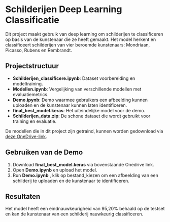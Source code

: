 # Schilderijen Deep Learning Classificatie

Dit project maakt gebruik van deep learning om schilderijen te classificeren op basis van de kunstenaar die ze heeft gemaakt. Het model herkent en classificeert schilderijen van vier beroemde kunstenaars: Mondriaan, Picasso, Rubens en Rembrandt.

## Projectstructuur

- **Schilderijen_classificere.ipynb**: Dataset voorbereiding en modeltraining.
- **Modellen.ipynb**: Vergelijking van verschillende modellen met evaluatiemetrics.
- **Demo.ipynb**: Demo waarmee gebruikers een afbeelding kunnen uploaden en de kunstenaar kunnen laten identificeren.
- **final_best_model.keras**: Het uiteindelijke model voor de demo.
- **Schilderijen_data.zip**: De schone dataset die wordt gebruikt voor training en evaluatie.

De modellen die in dit project zijn getraind, kunnen worden gedownload via [deze OneDrive-link](https://vivesonline-my.sharepoint.com/:f:/g/personal/r0864413_student_vives_be/EqjxfCk0mANKjXk5llumxsgBY-lu_XE5t0LZthQtO-ueZQ?e=ZgxJsQ).


## Gebruiken van de Demo

1. Download **final_best_model.keras** via bovenstaande Onedrive link.
2. Open **Demo.ipynb** en upload het model.
3. Run **Demo.ipynb** , klik op bestand_kiezen om een afbeelding van een schilderij te uploaden en de kunstenaar te identificeren.

## Resultaten

Het model heeft een eindnauwkeurigheid van 95,20% behaald op de testset en kan de kunstenaar van een schilderij nauwkeurig classificeren.

